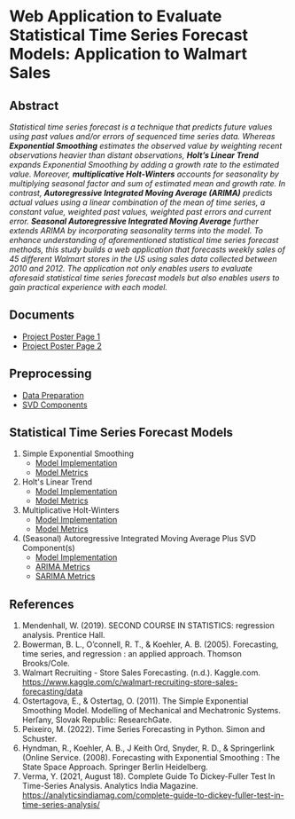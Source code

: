 # Web Application to Evaluate Statistical Time Series Forecast Models: Application to Walmart Sales

## Abstract

_Statistical time series forecast is a technique that predicts future values using past values and/or errors of sequenced time series data. Whereas __Exponential Smoothing__ estimates the observed value by weighting recent observations heavier than distant observations, __Holt’s Linear Trend__ expands Exponential Smoothing by adding a growth rate to the estimated value. Moreover, __multiplicative Holt-Winters__ accounts for seasonality by multiplying seasonal factor and sum of estimated mean and growth rate. In contrast, __Autoregressive Integrated Moving Average (ARIMA)__ predicts actual values using a linear combination of the mean of time series, a constant value, weighted past values, weighted past errors and current error. __Seasonal Autoregressive Integrated Moving Average__ further extends ARIMA by incorporating seasonality terms into the model. To enhance understanding of aforementioned statistical time series forecast methods, this study builds a web application that forecasts weekly sales of 45 different Walmart stores in the US using sales data collected between 2010 and 2012. The application not only enables users to evaluate aforesaid statistical time series forecast models but also enables users to gain practical experience with each model._

## Documents

 - [Project Poster Page 1](https://github.com/nphan20181/sales-forecast/blob/main/Poster%20Page%201.pdf)
 - [Project Poster Page 2](https://github.com/nphan20181/sales-forecast/blob/main/Poster%20Page%202.pdf)

## Preprocessing

- [Data Preparation](https://github.com/nphan20181/sales-forecast/blob/main/prepare_ts_data.ipynb)
- [SVD Components](https://github.com/nphan20181/sales-forecast/blob/main/create_svd_results.ipynb)

## Statistical Time Series Forecast Models

1. Simple Exponential Smoothing
   - [Model Implementation](https://github.com/nphan20181/sales-forecast/blob/main/module/es_model.py)
   - [Model Metrics](https://github.com/nphan20181/sales-forecast/blob/main/create_es_metrics.ipynb)
1. Holt's Linear Trend
   - [Model Implementation](https://github.com/nphan20181/sales-forecast/blob/main/module/holt_trend_es.py)
   - [Model Metrics](https://github.com/nphan20181/sales-forecast/blob/main/create_holt_metrics.ipynb)
1. Multiplicative Holt-Winters
   - [Model Implementation](https://github.com/nphan20181/sales-forecast/blob/main/module/holt_winters.py)
   - [Model Metrics](https://github.com/nphan20181/sales-forecast/blob/main/create_holt_winters_metrics.ipynb)
1. (Seasonal) Autoregressive Integrated Moving Average Plus SVD Component(s)
   - [Model Implementation](https://github.com/nphan20181/sales-forecast/blob/main/module/sarima_model.py)
   - [ARIMA Metrics](https://github.com/nphan20181/sales-forecast/blob/main/create_arima_metrics.py)
   - [SARIMA Metrics](https://github.com/nphan20181/sales-forecast/blob/main/create_sarima_metrics.py)

## References

1. Mendenhall, W. (2019). SECOND COURSE IN STATISTICS: regression analysis. Prentice Hall.
1. Bowerman, B. L., O’connell, R. T., & Koehler, A. B. (2005). Forecasting, time series, and regression : an applied approach. Thomson Brooks/Cole.
1. Walmart Recruiting - Store Sales Forecasting. (n.d.). Kaggle.com. https://www.kaggle.com/c/walmart-recruiting-store-sales-forecasting/data
1. Ostertagova, E., & Ostertag, O. (2011). The Simple Exponential Smoothing Model. Modelling of Mechanical and Mechatronic Systems. Herľany, Slovak Republic: ResearchGate.
1. Peixeiro, M. (2022). Time Series Forecasting in Python. Simon and Schuster.
1. Hyndman, R., Koehler, A. B., J Keith Ord, Snyder, R. D., & Springerlink (Online Service. (2008). Forecasting with Exponential Smoothing : The State Space Approach. Springer Berlin Heidelberg.
1. Verma, Y. (2021, August 18). Complete Guide To Dickey-Fuller Test In Time-Series Analysis. Analytics India Magazine. https://analyticsindiamag.com/complete-guide-to-dickey-fuller-test-in-time-series-analysis/
